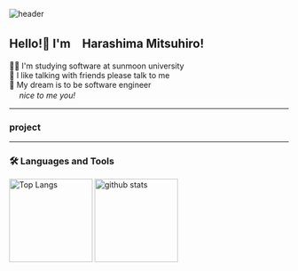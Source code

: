![header](https://capsule-render.vercel.app/api?type=rounded&height=300&color=gradient&text=Hello!&section=header&textBg=false&reversal=false&rotate=0)


## Hello!👋 I'm　Harashima Mitsuhiro!

👨‍🎓 I'm studying software at sunmoon university<br>
🙌 I like talking with friends please talk to me<br>
🐣 My dream is to be software engineer <br>
&nbsp;　<em>nice to me you!</em>

---
### project

---

 

### :hammer_and_wrench: Languages and Tools 

<!--
<div>
  <img src="https://github.com/devicons/devicon/blob/master/icons/python/python-original-wordmark.svg" title="Python" alt="Python" width="40" height="40"/>&nbsp;
  <img src="https://github.com/devicons/devicon/blob/master/icons/django/django-plain-wordmark.svg" title="Django" alt="Django" width="40" height="40"/>&nbsp;
  <img src="https://github.com/devicons/devicon/blob/master/icons/mysql/mysql-original-wordmark.svg" title="MySQL"  alt="MySQL" width="40" height="40"/>&nbsp;
  <img src="https://github.com/devicons/devicon/blob/master/icons/amazonwebservices/amazonwebservices-plain-wordmark.svg" title="AWS" alt="AWS" width="40" height="40"/>&nbsp;
  <img src="https://github.com/devicons/devicon/blob/master/icons/git/git-original-wordmark.svg" title="Git" **alt="Git" width="40" height="40"/>
  <img src="https://github.com/devicons/devicon/blob/master/icons/github/github-original-wordmark.svg" title="Github" **alt="Github" width="40" height="40"/>
  <img src="https://github.com/devicons/devicon/blob/master/icons/slack/slack-original-wordmark.svg" title="Slack" **alt="Slack" width="40" height="40"/>
  <img src="https://github.com/devicons/devicon/blob/master/icons/vscode/vscode-original-wordmark.svg" title="VSCode" **alt="VSCode" width="40" height="40"/>
</div>
-->
<p align="left"> 
  <img alt="Top Langs" height="150px" src="https://github-readme-stats.vercel.app/api/top-langs/?username=mimikkusu&layout=compact&show_icons=true&theme=onedark" />
  <img alt="github stats" height="150px" src="https://github-readme-stats.vercel.app/api?username=mimikkusu&theme=onedark&show_icons=ture" />
</p>
